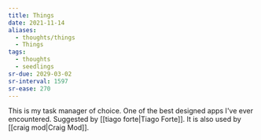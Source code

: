 ```yaml
---
title: Things
date: 2021-11-14
aliases:
  - thoughts/things
  - Things
tags:
  - thoughts
  - seedlings
sr-due: 2029-03-02
sr-interval: 1597
sr-ease: 270
---
```

This is my task manager of choice. One of the best designed apps I've ever encountered. Suggested by [[tiago forte|Tiago Forte]]. It is also used by [[craig mod|Craig Mod]].
